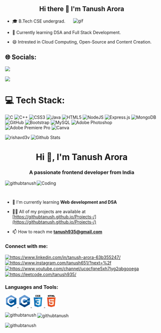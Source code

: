 <h2 align="center">Hi there 👋 I'm Tanush Arora</h2> 

<img align="right" alt="gif" width="280" src="https://media2.giphy.com/media/f3iwJFOVOwuy7K6FFw/giphy.gif?cid=ecf05e472kvyn8rq6elqunfokq1x259qkvrcilnyb5hlp3mc&ep=v1_gifs_related&rid=giphy.gif&ct=g">

- 🎓 B.Tech CSE undergrad.

- 🌱 Currently learning DSA and Full Stack Development.
   
- 😄 Intrested in Cloud Computing, Open-Source and Content Creation.
  

  
## 🌐 Socials:
<a href="https://linkedin.com/in/tanush-arora-63b355247/" target="_blank"><img src="https://img.shields.io/badge/LinkedIn-0077B5?style=for-the-badge&logo=linkedin&logoColor=white">
</a>

<a href="mailto:tanush935@gmail.com" target="_blank"><img src="https://img.shields.io/badge/Gmail-D14836?style=for-the-badge&logo=gmail&logoColor=white">
</a>

# 💻 Tech Stack:
![C](https://img.shields.io/badge/c-%2300599C.svg?style=for-the-badge&logo=c&logoColor=white) ![C++](https://img.shields.io/badge/c++-%2300599C.svg?style=for-the-badge&logo=c%2B%2B&logoColor=white) ![CSS3](https://img.shields.io/badge/css3-%231572B6.svg?style=for-the-badge&logo=css3&logoColor=white) ![Java](https://img.shields.io/badge/java-%23ED8B00.svg?style=for-the-badge&logo=java&logoColor=white) ![HTML5](https://img.shields.io/badge/html5-%23E34F26.svg?style=for-the-badge&logo=html5&logoColor=white) ![NodeJS](https://img.shields.io/badge/node.js-6DA55F?style=for-the-badge&logo=node.js&logoColor=white) ![Express.js](https://img.shields.io/badge/express.js-%23404d59.svg?style=for-the-badge&logo=express&logoColor=%2361DAFB) ![MongoDB](https://img.shields.io/badge/MongoDB-%234ea94b.svg?style=for-the-badge&logo=mongodb&logoColor=white) ![GitHub](https://img.shields.io/badge/GitHub-%23121011.svg?style=for-the-badge&logo=github&logoColor=white) ![Bootstrap](https://img.shields.io/badge/bootstrap-%23563D7C.svg?style=for-the-badge&logo=bootstrap&logoColor=white) ![MySQL](https://img.shields.io/badge/mysql-%2300f.svg?style=for-the-badge&logo=mysql&logoColor=white) ![Adobe Photoshop](https://img.shields.io/badge/adobephotoshop-%2331A8FF.svg?style=for-the-badge&logo=adobephotoshop&logoColor=white) ![Adobe Premiere Pro](https://img.shields.io/badge/Adobe%20Premiere%20Pro-9999FF.svg?style=for-the-badge&logo=Adobe%20Premiere%20Pro&logoColor=white) ![Canva](https://img.shields.io/badge/Canva-%2300C4CC.svg?style=for-the-badge&logo=Canva&logoColor=white)

<img align="center" src="https://github-readme-stats.vercel.app/api/top-langs?username=rishavd3v&show_icons=true&locale=en&layout=compact" alt="rishavd3v" />
<img align="center" src="https://github-readme-stats.vercel.app/api?username=githubtanush&include_all_commits=true&count_private=true&show_icons=true&theme=light&line_height=27" alt="Github Stats"/>


<h1 align="center">Hi 👋, I'm Tanush Arora</h1>
<h3 align="center">A passionate frontend developer from India</h3>
<img align="right" width="400" src="https://media0.giphy.com/media/qgQUggAC3Pfv687qPC/giphy.gif" alt="Coding">
<p align="left"> <img src="https://komarev.com/ghpvc/?username=githubtanush&label=Profile%20views&color=0e75b6&style=flat" alt="githubtanush" /> </p>

<p align="left"> <a href="https://twitter.com/" target="blank"><img src="https://img.shields.io/twitter/follow/?logo=twitter&style=for-the-badge" alt="" /></a> </p>

- 🌱 I'm currently learning **Web development and DSA**

- 👨‍💻 All of my projects are available at [https://githubtanush.github.io/Projects-/](https://githubtanush.github.io/Projects-/)

- 📫 How to reach me **tanush935@gmail.com**

<h3 align="left">Connect with me:</h3>
<p align="left">
<a href="https://linkedin.com/in/tanush-arora-63b355247/" target="blank"><img align="center" src="https://raw.githubusercontent.com/rahuldkjain/github-profile-readme-generator/master/src/images/icons/Social/linked-in-alt.svg" alt="https://www.linkedin.com/in/tanush-arora-63b355247/" height="30" width="40" /></a>
<a href="https://instagram.com/tanush651/?next=%2f" target="blank"><img align="center" src="https://raw.githubusercontent.com/rahuldkjain/github-profile-readme-generator/master/src/images/icons/Social/instagram.svg" alt="https://www.instagram.com/tanush651/?next=%2f" height="30" width="40" /></a>
<a href="https://www.youtube.com/channel/UCQCfqNe5Xh7lYg2QbGOOEGA" target="blank"><img align="center" src="https://raw.githubusercontent.com/rahuldkjain/github-profile-readme-generator/master/src/images/icons/Social/youtube.svg" alt="https://www.youtube.com/channel/ucqcfqne5xh7lyg2qbgooega" height="30" width="40" /></a>
<a href="https://www.leetcode.com/tanush935/" target="blank"><img align="center" src="https://raw.githubusercontent.com/rahuldkjain/github-profile-readme-generator/master/src/images/icons/Social/leet-code.svg" alt="https://leetcode.com/tanush935/" height="30" width="40" /></a>
</p>

<h3 align="left">Languages and Tools:</h3>
<p align="left"> <a href="https://www.cprogramming.com/" target="_blank" rel="noreferrer"> <img src="https://raw.githubusercontent.com/devicons/devicon/master/icons/c/c-original.svg" alt="c" width="40" height="40"/> </a> <a href="https://www.w3schools.com/cpp/" target="_blank" rel="noreferrer"> <img src="https://raw.githubusercontent.com/devicons/devicon/master/icons/cplusplus/cplusplus-original.svg" alt="cplusplus" width="40" height="40"/> </a> <a href="https://www.w3schools.com/css/" target="_blank" rel="noreferrer"> <img src="https://raw.githubusercontent.com/devicons/devicon/master/icons/css3/css3-original-wordmark.svg" alt="css3" width="40" height="40"/> </a> <a href="https://www.w3.org/html/" target="_blank" rel="noreferrer"> <img src="https://raw.githubusercontent.com/devicons/devicon/master/icons/html5/html5-original-wordmark.svg" alt="html5" width="40" height="40"/> </a> </p>

<p><img align="left" src="https://github-readme-stats.vercel.app/api/top-langs?username=githubtanush&show_icons=true&locale=en&layout=compact" alt="githubtanush" /></p>

<p>&nbsp;<img align="center" src="https://github-readme-stats.vercel.app/api?username=githubtanush&show_icons=true&locale=en" alt="githubtanush" /></p>

<p><img align="center" src="https://github-readme-streak-stats.herokuapp.com/?user=githubtanush&" alt="githubtanush" /></p>
